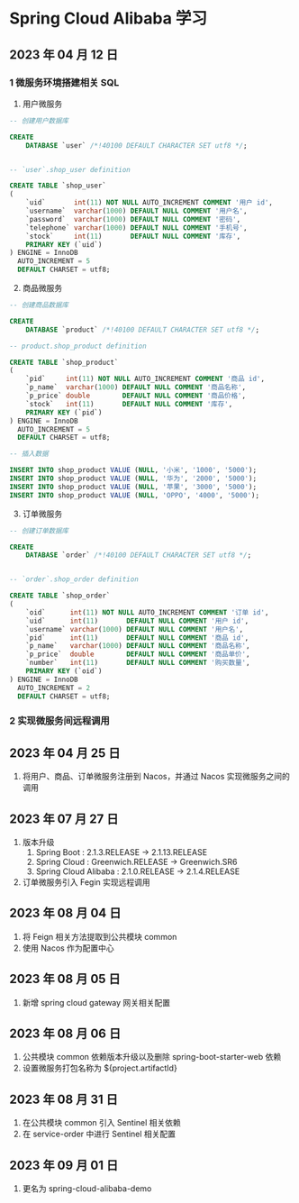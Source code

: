 # Spring Cloud Alibaba 学习

## 2023 年 04 月 12 日

### 1 微服务环境搭建相关 SQL

1. 用户微服务

```sql
-- 创建用户数据库

CREATE
    DATABASE `user` /*!40100 DEFAULT CHARACTER SET utf8 */;


-- `user`.shop_user definition

CREATE TABLE `shop_user`
(
    `uid`       int(11) NOT NULL AUTO_INCREMENT COMMENT '用户 id',
    `username`  varchar(1000) DEFAULT NULL COMMENT '用户名',
    `password`  varchar(1000) DEFAULT NULL COMMENT '密码',
    `telephone` varchar(1000) DEFAULT NULL COMMENT '手机号',
    `stock`     int(11)       DEFAULT NULL COMMENT '库存',
    PRIMARY KEY (`uid`)
) ENGINE = InnoDB
  AUTO_INCREMENT = 5
  DEFAULT CHARSET = utf8;
```

2. 商品微服务

```sql
-- 创建商品数据库

CREATE
    DATABASE `product` /*!40100 DEFAULT CHARACTER SET utf8 */;

-- product.shop_product definition

CREATE TABLE `shop_product`
(
    `pid`     int(11) NOT NULL AUTO_INCREMENT COMMENT '商品 id',
    `p_name`  varchar(1000) DEFAULT NULL COMMENT '商品名称',
    `p_price` double        DEFAULT NULL COMMENT '商品价格',
    `stock`   int(11)       DEFAULT NULL COMMENT '库存',
    PRIMARY KEY (`pid`)
) ENGINE = InnoDB
  AUTO_INCREMENT = 5
  DEFAULT CHARSET = utf8;

-- 插入数据

INSERT INTO shop_product VALUE (NULL, '小米', '1000', '5000');
INSERT INTO shop_product VALUE (NULL, '华为', '2000', '5000');
INSERT INTO shop_product VALUE (NULL, '苹果', '3000', '5000');
INSERT INTO shop_product VALUE (NULL, 'OPPO', '4000', '5000');
```

3. 订单微服务

```sql
-- 创建订单数据库

CREATE
    DATABASE `order` /*!40100 DEFAULT CHARACTER SET utf8 */;


-- `order`.shop_order definition

CREATE TABLE `shop_order`
(
    `oid`      int(11) NOT NULL AUTO_INCREMENT COMMENT '订单 id',
    `uid`      int(11)       DEFAULT NULL COMMENT '用户 id',
    `username` varchar(1000) DEFAULT NULL COMMENT '用户名',
    `pid`      int(11)       DEFAULT NULL COMMENT '商品 id',
    `p_name`   varchar(1000) DEFAULT NULL COMMENT '商品名称',
    `p_price`  double        DEFAULT NULL COMMENT '商品单价',
    `number`   int(11)       DEFAULT NULL COMMENT '购买数量',
    PRIMARY KEY (`oid`)
) ENGINE = InnoDB
  AUTO_INCREMENT = 2
  DEFAULT CHARSET = utf8;
```

### 2 实现微服务间远程调用

## 2023 年 04 月 25 日

1. 将用户、商品、订单微服务注册到 Nacos，并通过 Nacos 实现微服务之间的调用

## 2023 年 07 月 27 日

1. 版本升级
    1. Spring Boot : 2.1.3.RELEASE -> 2.1.13.RELEASE
    2. Spring Cloud : Greenwich.RELEASE -> Greenwich.SR6
    3. Spring Cloud Alibaba : 2.1.0.RELEASE -> 2.1.4.RELEASE
2. 订单微服务引入 Fegin 实现远程调用

## 2023 年 08 月 04 日
1. 将 Feign 相关方法提取到公共模块 common
2. 使用 Nacos 作为配置中心

## 2023 年 08 月 05 日
1. 新增 spring cloud gateway 网关相关配置

## 2023 年 08 月 06 日
1. 公共模块 common 依赖版本升级以及删除 spring-boot-starter-web 依赖
2. 设置微服务打包名称为 ${project.artifactId}

## 2023 年 08 月 31 日
1. 在公共模块 common 引入 Sentinel 相关依赖
2. 在 service-order 中进行 Sentinel 相关配置

## 2023 年 09 月 01 日
1. 更名为 spring-cloud-alibaba-demo